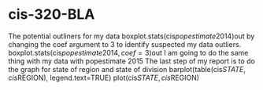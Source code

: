 # cis-320-BLA
The potential outliners for my data
  boxplot.stats(cis$popestimate2014)$out
by changing the coef argument to 3 to identify suspected my data outliers.
  boxplot.stats(cis$popestimate2014, coef = 3)$out
I am going to do the same thing with my data with popestimate 2015
The last step of my report is to do the graph for state of region and state of division
        barplot(table(cis$STATE,cis$REGION), legend.text=TRUE)
        plot(cis$STATE, cis$REGION)

